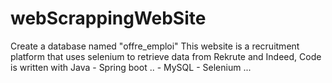 # webScrappingWebSite


Create a database named "offre_emploi"
This website is a recruitment platform that uses selenium to retrieve data from Rekrute and Indeed, Code is written with Java - Spring boot .. - MySQL - Selenium ...
